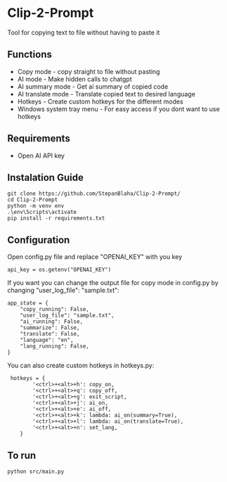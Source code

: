 # Clip-2-Prompt
Tool for copying text to file without having to paste it

## Functions
- Copy mode - copy straight to file without pasting
- AI mode - Make hidden calls to chatgpt
- AI summary mode - Get ai summary of copied code
- AI translate mode - Translate copied text to desired language
- Hotkeys - Create custom hotkeys for the different modes
- Windows system tray menu - For easy access if you dont want to use hotkeys

## Requirements
- Open AI API key

## Instalation Guide
```
git clone https://github.com/StepanBlaha/Clip-2-Prompt/
cd Clip-2-Prompt
python -m venv env
.\env\Scripts\activate
pip install -r requirements.txt
```

## Configuration
Open config.py file and replace "OPENAI_KEY" with you key
```
api_key = os.getenv("OPENAI_KEY")
```
If you want you can change the output file for copy mode in config.py by changing "user_log_file": "sample.txt":
```
app_state = {
    "copy_running": False,
    "user_log_file": "sample.txt",
    "ai_running": False,
    "summarize": False,
    "translate": False,
    "language": "en",
    "lang_running": False,
}
```
You can also create custom hotkeys in hotkeys.py:
```
 hotkeys = {
        '<ctrl>+<alt>+h': copy_on,
        '<ctrl>+<alt>+q': copy_off,
        '<ctrl>+<alt>+g': exit_script,
        '<ctrl>+<alt>+j': ai_on,
        '<ctrl>+<alt>+e': ai_off,
        '<ctrl>+<alt>+k': lambda: ai_on(summary=True),
        '<ctrl>+<alt>+l': lambda: ai_on(translate=True),
        '<ctrl>+<alt>+n': set_lang,
    }
```

## To run
```
python src/main.py
```
